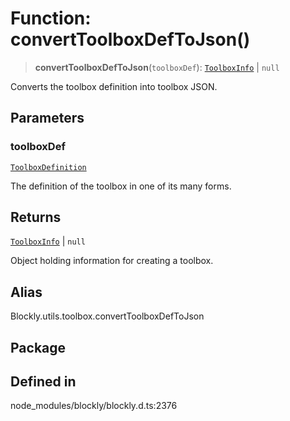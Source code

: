 # Function: convertToolboxDefToJson()

> **convertToolboxDefToJson**(`toolboxDef`): [`ToolboxInfo`](../type-aliases/ToolboxInfo.md) \| `null`

Converts the toolbox definition into toolbox JSON.

## Parameters

### toolboxDef

[`ToolboxDefinition`](../type-aliases/ToolboxDefinition.md)

The definition
of the toolbox in one of its many forms.

## Returns

[`ToolboxInfo`](../type-aliases/ToolboxInfo.md) \| `null`

Object holding information
for creating a toolbox.

## Alias

Blockly.utils.toolbox.convertToolboxDefToJson

## Package

## Defined in

node_modules/blockly/blockly.d.ts:2376
